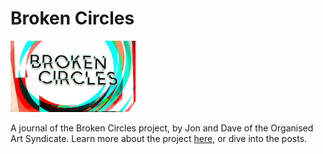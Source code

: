 # Broken Circles

![small broken circles logo](/images/BCLogo_sm.png)

A journal of the Broken Circles project, by Jon and Dave of the Organised Art Syndicate.
Learn more about the project [here](https://brokencircles.github.io/about/), or dive into the posts.

